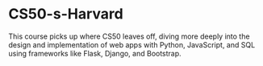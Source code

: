 # CS50-s-Harvard

This course picks up where CS50 leaves off, diving more deeply into the design and implementation of web apps with Python, JavaScript, and SQL using frameworks like Flask, Django, and Bootstrap.
